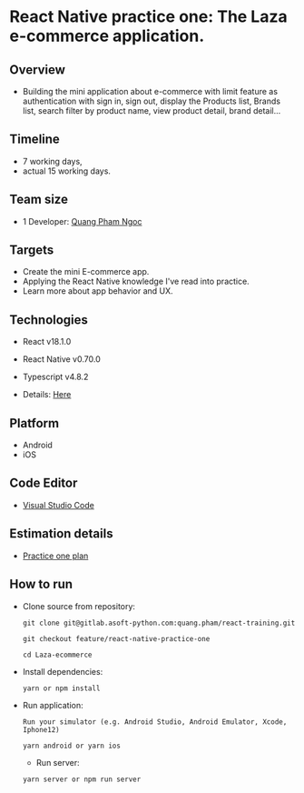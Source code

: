 # React Native practice one: The Laza e-commerce application.

## Overview

- Building the mini application about e-commerce with limit feature as authentication with sign in, sign out, display the Products list, Brands list, search filter by product name, view product detail, brand detail...

## Timeline

- 7 working days,
- actual 15 working days.

## Team size

- 1 Developer: [Quang Pham Ngoc][1]

[1]: https://gitlab.asoft-python.com/quang.pham/react-training

## Targets

- Create the mini E-commerce app.
- Applying the React Native knowledge I've read into practice.
- Learn more about app behavior and UX.

## Technologies

- React v18.1.0
- React Native v0.70.0
- Typescript v4.8.2
- Details: [Here][2]

  [2]: https://gitlab.asoft-python.com/quang.pham/react-training/-/blob/feature/react-native-practice-one/Laza-ecommerce/package.json

## Platform

- Android
- iOS

## Code Editor

- [Visual Studio Code](https://code.visualstudio.com/)

## Estimation details

- [Practice one plan](https://docs.google.com/document/d/1Fl9cOkG0HlW6wVTc22KpyW3TRzNtIt4Uc7SlcNjulGM/edit?usp=sharing)

## How to run

- Clone source from repository:

  ```
  git clone git@gitlab.asoft-python.com:quang.pham/react-training.git

  git checkout feature/react-native-practice-one

  cd Laza-ecommerce
  ```

- Install dependencies:
  ```
  yarn or npm install
  ```
- Run application:

  ```
  Run your simulator (e.g. Android Studio, Android Emulator, Xcode, Iphone12)

  yarn android or yarn ios
  ```

  - Run server:

  ```
  yarn server or npm run server
  ```
